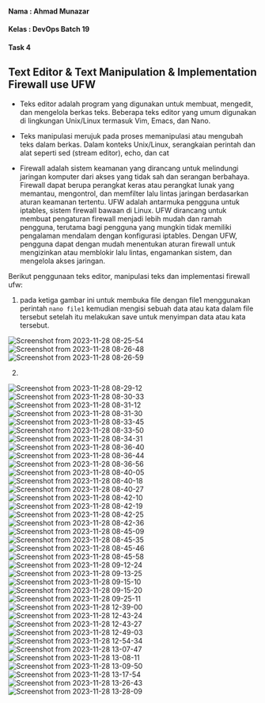 #### Nama : Ahmad Munazar
#### Kelas : DevOps Batch 19
#### Task 4

## Text Editor & Text Manipulation & Implementation Firewall use UFW

+ Teks editor adalah program yang digunakan untuk membuat, mengedit, dan mengelola berkas teks. Beberapa teks editor yang umum digunakan di lingkungan Unix/Linux termasuk Vim, Emacs, dan  Nano. 

+ Teks manipulasi merujuk pada proses memanipulasi atau mengubah teks dalam berkas. Dalam konteks Unix/Linux, serangkaian perintah dan alat seperti sed (stream editor), echo, dan cat 

+ Firewall adalah sistem keamanan yang dirancang untuk melindungi jaringan komputer dari akses yang tidak sah dan serangan berbahaya. Firewall dapat berupa perangkat keras atau perangkat   lunak yang memantau, mengontrol, dan memfilter lalu lintas jaringan berdasarkan aturan keamanan tertentu. UFW adalah antarmuka pengguna untuk iptables, sistem firewall bawaan di Linux.   UFW dirancang untuk membuat pengaturan firewall menjadi lebih mudah dan ramah pengguna, terutama bagi pengguna yang mungkin tidak memiliki pengalaman mendalam dengan konfigurasi          iptables. Dengan UFW, pengguna dapat dengan mudah menentukan aturan firewall untuk mengizinkan atau memblokir lalu lintas, engamankan sistem, dan mengelola akses jaringan.

Berikut penggunaan teks editor, manipulasi teks dan implementasi firewall ufw:

1. pada ketiga gambar ini untuk membuka file dengan file1 menggunakan perintah `nano file1` kemudian mengisi sebuah data atau kata dalam file tersebut setelah itu melakukan save untuk menyimpan data atau kata tersebut.

![Screenshot from 2023-11-28 08-25-54](https://github.com/Muna-020/DEVOPS-BATCH-19/assets/74352384/25bb3c97-d7d9-4d21-9a49-d2e256d9e215)
![Screenshot from 2023-11-28 08-26-48](https://github.com/Muna-020/DEVOPS-BATCH-19/assets/74352384/802f3e26-824b-452c-aba6-434bed9ae9f2)
![Screenshot from 2023-11-28 08-26-59](https://github.com/Muna-020/DEVOPS-BATCH-19/assets/74352384/70d674f0-7f0c-40af-86ed-5aa98d48dca8)

2. 

![Screenshot from 2023-11-28 08-29-12](https://github.com/Muna-020/DEVOPS-BATCH-19/assets/74352384/93a3afe1-edb7-4fdf-a023-f5b350d9e851)
![Screenshot from 2023-11-28 08-30-33](https://github.com/Muna-020/DEVOPS-BATCH-19/assets/74352384/7e85e33d-0261-4a42-9e4d-46c0a8db1255)
![Screenshot from 2023-11-28 08-31-12](https://github.com/Muna-020/DEVOPS-BATCH-19/assets/74352384/d142d866-0e4f-41aa-bdad-6512bb9bb500)
![Screenshot from 2023-11-28 08-31-30](https://github.com/Muna-020/DEVOPS-BATCH-19/assets/74352384/6e9a4f09-d7ab-480e-9405-34cf8e62fba3)
![Screenshot from 2023-11-28 08-33-45](https://github.com/Muna-020/DEVOPS-BATCH-19/assets/74352384/0b0de231-1d0e-438f-a6e4-fd38ad77dce4)
![Screenshot from 2023-11-28 08-33-50](https://github.com/Muna-020/DEVOPS-BATCH-19/assets/74352384/ddf13315-b1df-412e-a01f-7f432ecd9ead)
![Screenshot from 2023-11-28 08-34-31](https://github.com/Muna-020/DEVOPS-BATCH-19/assets/74352384/7b5a2ab0-6c86-4eb8-b237-e0d58888c188)
![Screenshot from 2023-11-28 08-36-40](https://github.com/Muna-020/DEVOPS-BATCH-19/assets/74352384/ab34d4ac-490e-440c-820e-e93d93e5a55c)
![Screenshot from 2023-11-28 08-36-44](https://github.com/Muna-020/DEVOPS-BATCH-19/assets/74352384/860c9237-28df-452f-a3fd-8996d9bee19a)
![Screenshot from 2023-11-28 08-36-56](https://github.com/Muna-020/DEVOPS-BATCH-19/assets/74352384/5fc0f5f0-2001-46b1-92d9-43fbb4059e7a)
![Screenshot from 2023-11-28 08-40-05](https://github.com/Muna-020/DEVOPS-BATCH-19/assets/74352384/efec82c7-9a1f-458b-84b2-8057af2d6ec9)
![Screenshot from 2023-11-28 08-40-18](https://github.com/Muna-020/DEVOPS-BATCH-19/assets/74352384/7ebdbc39-c36c-43a8-b4cd-51501b3d4621)
![Screenshot from 2023-11-28 08-40-27](https://github.com/Muna-020/DEVOPS-BATCH-19/assets/74352384/03c48086-488f-4bf5-b1d0-0d61266a6583)
![Screenshot from 2023-11-28 08-42-10](https://github.com/Muna-020/DEVOPS-BATCH-19/assets/74352384/072b038b-f4a6-4037-adfd-f0c10631b8de)
![Screenshot from 2023-11-28 08-42-19](https://github.com/Muna-020/DEVOPS-BATCH-19/assets/74352384/e760c62a-7b77-4efb-9538-33ffdf17f497)
![Screenshot from 2023-11-28 08-42-25](https://github.com/Muna-020/DEVOPS-BATCH-19/assets/74352384/ba04e759-8e16-4b68-a1b4-d5d098f10f68)
![Screenshot from 2023-11-28 08-42-36](https://github.com/Muna-020/DEVOPS-BATCH-19/assets/74352384/39277576-095f-4295-bc35-486eb1a4679b)
![Screenshot from 2023-11-28 08-45-09](https://github.com/Muna-020/DEVOPS-BATCH-19/assets/74352384/88cb1506-98c3-4371-a8f3-c2e4e4294f8f)
![Screenshot from 2023-11-28 08-45-35](https://github.com/Muna-020/DEVOPS-BATCH-19/assets/74352384/6cd51a63-4674-486e-bf00-718765350fcf)
![Screenshot from 2023-11-28 08-45-46](https://github.com/Muna-020/DEVOPS-BATCH-19/assets/74352384/25ce388a-b076-444b-b304-4ce1d934395f)
![Screenshot from 2023-11-28 08-45-58](https://github.com/Muna-020/DEVOPS-BATCH-19/assets/74352384/7721ced1-a940-4ab7-a242-b994ecee44d4)
![Screenshot from 2023-11-28 09-12-24](https://github.com/Muna-020/DEVOPS-BATCH-19/assets/74352384/6d407b7d-015b-4a41-9530-7c2608deb38f)
![Screenshot from 2023-11-28 09-13-25](https://github.com/Muna-020/DEVOPS-BATCH-19/assets/74352384/4637aff9-7065-4208-8061-a3ec992ef8f7)
![Screenshot from 2023-11-28 09-15-10](https://github.com/Muna-020/DEVOPS-BATCH-19/assets/74352384/5097b2d2-c64c-4a4e-874f-908b745984ae)
![Screenshot from 2023-11-28 09-15-20](https://github.com/Muna-020/DEVOPS-BATCH-19/assets/74352384/ecbff695-7089-43e3-9c8d-19d2e3077d90)
![Screenshot from 2023-11-28 09-25-11](https://github.com/Muna-020/DEVOPS-BATCH-19/assets/74352384/562f571f-ebc2-4c88-bc3e-dd23c169096f)
![Screenshot from 2023-11-28 12-39-00](https://github.com/Muna-020/DEVOPS-BATCH-19/assets/74352384/bb9cac12-52ce-4c2e-b88c-f3fa01fbd16b)
![Screenshot from 2023-11-28 12-43-24](https://github.com/Muna-020/DEVOPS-BATCH-19/assets/74352384/407b0479-eab7-4596-a807-df41aaf14b35)
![Screenshot from 2023-11-28 12-43-27](https://github.com/Muna-020/DEVOPS-BATCH-19/assets/74352384/f00e5f28-4e94-402d-a3f6-de43703df17d)
![Screenshot from 2023-11-28 12-49-03](https://github.com/Muna-020/DEVOPS-BATCH-19/assets/74352384/d856d17c-0300-495d-944c-cc7ab70fd07c)
![Screenshot from 2023-11-28 12-54-34](https://github.com/Muna-020/DEVOPS-BATCH-19/assets/74352384/44486747-55bc-4c52-9bc5-11bb80039c9c)
![Screenshot from 2023-11-28 13-07-47](https://github.com/Muna-020/DEVOPS-BATCH-19/assets/74352384/712caca4-05ff-4379-ab69-993d3350c091)
![Screenshot from 2023-11-28 13-08-11](https://github.com/Muna-020/DEVOPS-BATCH-19/assets/74352384/3eb73502-a7c0-44e0-b86c-a5fd98c0d433)
![Screenshot from 2023-11-28 13-09-50](https://github.com/Muna-020/DEVOPS-BATCH-19/assets/74352384/b5b7c948-19ee-4e73-86fd-a3300bce0d5f)
![Screenshot from 2023-11-28 13-17-54](https://github.com/Muna-020/DEVOPS-BATCH-19/assets/74352384/cfa2bd1e-59d9-47c2-8767-8440061e2bc1)
![Screenshot from 2023-11-28 13-26-43](https://github.com/Muna-020/DEVOPS-BATCH-19/assets/74352384/b24afdd1-89be-4211-9b25-3ad473c49b97)
![Screenshot from 2023-11-28 13-28-09](https://github.com/Muna-020/DEVOPS-BATCH-19/assets/74352384/82bfcf6d-497e-4214-8ded-dabba45faaf5)



